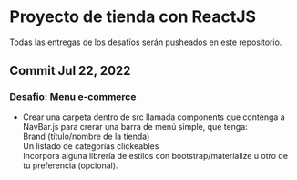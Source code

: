 # Proyecto de tienda con ReactJS

Todas las entregas de los desafíos serán pusheados en este repositorio.

## Commit Jul 22, 2022
### Desafio: Menu e-commerce

- Crear una carpeta dentro de src llamada components que contenga a NavBar.js para crerar una barra de menú simple, que tenga:<br>
Brand (título/nombre de la tienda)<br>
Un listado de categorías clickeables<br>
Incorpora alguna librería de estilos con bootstrap/materialize u otro de tu preferencia (opcional).<br>
